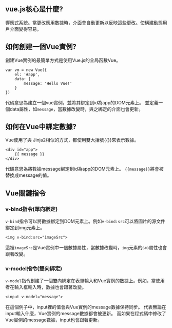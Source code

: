 ## vue.js核心是什麼?
響應式系統。當更改應用數據時，介面會自動更新以反映這些更改。使構建動態用戶介面變得容易。

## 如何創建一個Vue實例?
創建Vue實例的最簡單方式是使用Vue.js的全局函數Vue。
```
var vm = new Vue({
    el: '#app',
    data: {
        message: 'Hello Vue!'
    }
})
```
代碼意思為建立一個vue實例，並將其綁定到id為app的DOM元素上。
並定義一個data屬性，如`message`，當數據改變時，與之綁定的介面也會更新。

## 如何在Vue中綁定數據?
Vue使用了與 Jinja2相似的方式，都使用雙大括號{{}}來表示數據。
```
<div id="app">
    {{ message }}
</div>
```
代碼意思為將數據message綁定到id為app的DOM元素上。
`{{message}}`將會被替換成message的值。

## Vue關鍵指令
### v-bind指令(單向綁定)
`v-bind`指令可以將數據綁定到DOM元素上。例如`v-bind:src`可以將圖片的源文件綁定到img元素上。
```
<img v-bind:src="imageSrc">
```
這裡`imageSrc`是Vue實例中一個數據屬性，當數據改變時，`img`元素的src屬性也會跟著改變。

### v-model指令(雙向綁定)
`v-model`指令創建了一個雙向綁定在表單輸入和Vue實例的數據上。例如，當使用者在輸入框輸入時，數據也會跟著改變。
```
<input v-model="message">
```
在這個例子中，input裡的值會與Vue實例的message數據保持同步。
代表無論在input輸入什麼，Vue實例的message數據都會被更新。
而如果在程式碼中修改了Vue實例的message數據，input也會跟著更新。
